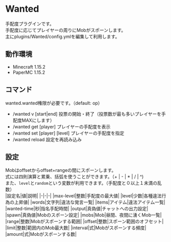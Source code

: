 # Wanted

手配度プラグインです。  
手配度に応じてプレイヤーの周りにMobがスポーンします。  
主にplugins/Wanted/config.ymlを編集して利用します。

## 動作環境
- Minecraft 1.15.2
- PaperMC 1.15.2

## コマンド
wanted.wanted権限が必要です。（default: op）
- /wanted v [start|end] 投票の開始・終了（投票数が最も多いプレイヤーを手配度MAXにします）
- /wanted get [player] プレイヤーの手配度を表示
- /wanted set [player] [level] プレイヤーの手配度を指定
- /wanted reload 設定を再読み込み

## 設定
Mobはoffsetからoffset+rangeの間にスポーンします。  
式には四則演算と累乗、括弧を使うことができます。（+ | - | * | / | ^)  
また、`level`と`random`という変数が利用できます。（手配度と０以上１未満の乱数）  
|設定名|値|説明|
|-|-|-|
|max-level|整数|手配度の最大値|
|level|少数|各種違法行為の上昇値|
|words|文字列|違法な発言一覧|
|items|アイテム|違法アイテム一覧|
|wanted-time|秒|指名手配時間|
|output|真偽値|チャットへの出力設定|
|spawn|真偽値|Mobのスポーン設定|
|mobs|Mob|昼間、夜間に湧くMob一覧|
|range|整数|Mobがスポーンする範囲|
|offset|整数|スポーン範囲のオフセット|
|limit|整数|範囲内のMob最大数|
|interval|式|Mobがスポーンする頻度|
|amount|式|Mobがスポーンする数|
